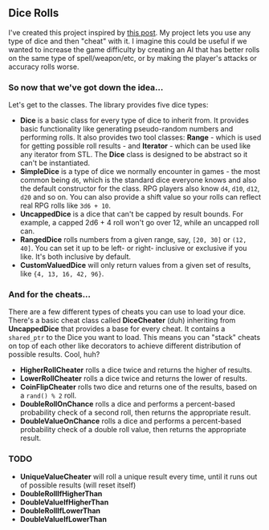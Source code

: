 ## Dice Rolls

I've created this project inspired by [this post](http://www.redblobgames.com/articles/probability/damage-rolls.html). My project lets you use any type of dice and then "cheat" with it. I imagine this could be useful if we wanted to increase the game difficulty by creating an AI that has better rolls on the same type of spell/weapon/etc, or by making the player's attacks or accuracy rolls worse.

### So now that we've got down the idea...

Let's get to the classes. The library provides five dice types:

* **Dice** is a basic class for every type of dice to inherit from. It provides basic functionality like generating pseudo-random numbers and performing rolls. It also provides two tool classes: **Range** - which is used for getting possible roll results - and **Iterator** - which can be used like any iterator from STL. The **Dice** class is designed to be abstract so it can't be instantiated.
* **SimpleDice** is a type of dice we normally encounter in games - the most common being `d6`, which is the standard dice everyone knows and also the default constructor for the class. RPG players also know `d4`, `d10`, `d12`, `d20` and so on. You can also provide a shift value so your rolls can reflect real RPG rolls like `3d6 + 10`.
* **UncappedDice** is a dice that can't be capped by result bounds. For example, a capped 2d6 + 4 roll won't go over 12, while an uncapped roll can.
* **RangedDice** rolls numbers from a given range, say, `[20, 30]` or `(12, 40]`. You can set it up to be left- or right- inclusive or exclusive if you like. It's both inclusive by default.
* **CustomValuedDice** will only return values from a given set of results, like `{4, 13, 16, 42, 96}`.

### And for the cheats...

There are a few different types of cheats you can use to load your dice. There's a basic cheat class called **DiceCheater** (duh) inheriting from **UncappedDice** that provides a base for every cheat. It contains a `shared_ptr` to the Dice you want to load. This means you can "stack" cheats on top of each other like decorators to achieve different distribution of possible results. Cool, huh?

* **HigherRollCheater** rolls a dice twice and returns the higher of results.
* **LowerRollCheater** rolls a dice twice and returns the lower of results.
* **CoinFlipCheater** rolls two dice and returns one of the results, based on a `rand() % 2` roll.
* **DoubleRollOnChance** rolls a dice and performs a percent-based probability check of a second roll, then returns the appropriate result.
* **DoubleValueOnChance** rolls a dice and performs a percent-based probability check of a double roll value, then returns the appropriate result.

### TODO

* **UniqueValueCheater** will roll a unique result every time, until it runs out of possible results (will reset itself)
* **DoubleRollIfHigherThan**
* **DoubleValueIfHigherThan**
* **DoubleRollIfLowerThan**
* **DoubleValueIfLowerThan**
